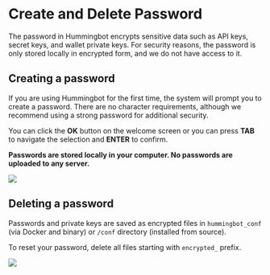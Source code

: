 # Create and Delete Password

The password in Hummingbot encrypts sensitive data such as API keys, secret keys, and wallet private keys. For security reasons, the password is only stored locally in encrypted form, and we do not have access to it.

## Creating a password

If you are using Hummingbot for the first time, the system will prompt you to create a password. There are no character requirements, although we recommend using a strong password for additional security.

You can click the **OK** button on the welcome screen or you can press **TAB** to navigate the selection and **ENTER** to confirm.

**Passwords are stored locally in your computer. No passwords are uploaded to any server.**

![](/assets/img/welcome.gif)

## Deleting a password

Passwords and private keys are saved as encrypted files in `hummingbot_conf` (via Docker and binary) or `/conf` directory (installed from source).

To reset your password, delete all files starting with `encrypted_` prefix.

![](/assets/img/encrypted_files.png)

<Callout
  type="warning"
  body="This will disconnect your API keys from Hummingbot. You will have to re-connect your API keys."
/>
